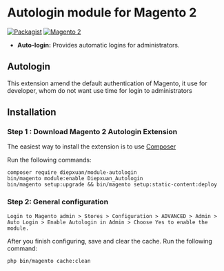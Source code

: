 Autologin module for Magento 2
==================
[![Packagist](https://img.shields.io/packagist/v/diepxuan/module-autologin)](https://packagist.org/packages/diepxuan/module-autologin)
[![Magento 2](https://img.shields.io/badge/Magento-%3E=2.4-blue.svg)](https://github.com/magento/magento2)

- **Auto-login:** Provides automatic logins for administrators.


Autologin
--------------

This extension amend the default authentication of Magento, it use for developer, whom do not want use time for login to administrators


Installation
------------

### Step 1 : Download Magento 2 Autologin Extension

The easiest way to install the extension is to use [Composer](https://getcomposer.org/)

Run the following commands:

```
composer require diepxuan/module-autologin
bin/magento module:enable Diepxuan_Autologin
bin/magento setup:upgrade && bin/magento setup:static-content:deploy
```

### Step 2: General configuration

`Login to Magento admin > Stores > Configuration > ADVANCED > Admin > Auto Login > Enable Autologin in Admin > Choose Yes to enable the module.`

After you finish configuring, save and clear the cache.
Run the following command:
   
```
php bin/magento cache:clean
```
